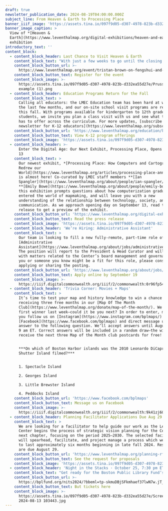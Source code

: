 ```yaml
---
draft: true
newsletter_publication_date: 2024-08-19T04:00:00.000Z
subject_line: From Heaven & Earth to Processing Place
banner_iiif_image: 'https://assets.tina.io/097f9d05-d307-4978-823b-d332ea55d27e/Media (9).jpg'
banner_image_caption: >
  View of *[Heaven &
  Earth](https://www.leventhalmap.org/digital-exhibitions/heaven-and-earth/)*
  exhibition
introductory_text: ''
content_block:
  - content_block_header: Last Chance to Visit Heaven & Earth
    content_block_text: "With just a few weeks to go until the closing date of *[Heaven & Earth](https://www.leventhalmap.org/digital-exhibitions/heaven-and-earth/)* on August 31, [we invite you to visit](https://www.leventhalmap.org/about/hours-directions/) one more time to see the breathtaking Prussian blue maps from eighteenth-century Qing dynasty China. We’ll also host one final virtual program connected to the exhibition, with\_**Tristan Brown**, S.C. Fang Chinese Language and Culture Career Development Professor at MIT, remotely on **Thursday, September 5 at 1 pm**. Brown will discuss his work on\_fengshui\_in Chinese politics and culture.\n"
    content_block_button_url: >-
      https://www.leventhalmap.org/event/tristan-brown-on-fengshui-and-the-state-in-qing-dynasty-china/
    content_block_button_text: Register for the event
    content_block_image: >-
      https://assets.tina.io/097f9d05-d307-4978-823b-d332ea55d27e/Prussian Blue
      example (1).png
  - content_block_header: Education Programs Return for the Fall
    content_block_text: >
      Calling all educators: the LMEC Education team has been hard at work over
      the last few months, and our on-site school visit programs are returning
      this fall. With programs available for kindergarten to 12th grade
      students, we invite you plan a class visit with us and see what the LMEC
      has to offer across the curriculum. For more updates, [subscribe to our
      newsletter for K-12 educators](https://www.leventhalmap.org/subscribe/).
    content_block_button_url: 'https://www.leventhalmap.org/education/k12/school-visits/'
    content_block_button_text: View K-12 program offerings
    content_block_image: 'https://assets.tina.io/097f9d05-d307-4978-823b-d332ea55d27e/NEH 6.jpeg'
  - content_block_header: >-
      Enter the Digital Age: Our Next Exhibit, Processing Place, Opens September
      13
    content_block_text: >
      Our newest exhibit, *[Processing Place: How Computers and Cartographers
      Redrew our
      World](https://www.leventhalmap.org/articles/processing-place-announcement/)*,
      is almost here! Co-curated by LMEC staff members **[Ian
      Spangler](https://www.leventhalmap.org/about/people/ian-spangler/)** and
      **[Emily Bowe](https://www.leventhalmap.org/about/people/emily-bowe/)**,
      this exhibition prompts questions about how computerization gradually
      entered the world of mapmaking, and will leave you with a new
      understanding of the relationship between technology, society, and
      communication. As we approach opening day on September 13, read the press
      release to get a preview of the exhibit.
    content_block_button_url: 'https://www.leventhalmap.org/digital-exhibitions/processing-place/'
    content_block_button_text: Read the press release
    content_block_image: 'https://assets.tina.io/097f9d05-d307-4978-823b-d332ea55d27e/image.png'
  - content_block_header: 'We’re Hiring: Administrative Assistant'
    content_block_text: >
      Our team is looking to fill a new fully-remote, part-time role of
      [Administrative
      Assistant](https://www.leventhalmap.org/about/jobs/administrative-assistant/).
      The position will report to the President & Head Curator and will assist
      with matters related to the Center’s board management and governance. If
      you or someone you know might be a fit for this role, please consider
      applying or sharing the posting.
    content_block_button_url: 'https://www.leventhalmap.org/about/jobs/administrative-assistant/'
    content_block_button_text: Apply online by September 19
    content_block_image: >-
      https://iiif.digitalcommonwealth.org/iiif/2/commonwealth:0r96fp54z/2154,1509,1185,1071/pct:50/0/default.jpg
  - content_block_header: 'Trivia Corner: Movies + Maps'
    content_block_text: >
      It’s time to test your map and history knowledge to win a chance of
      receiving three free months in our [Map Of The Month
      Club](https://www.leventhalmap.org/donate/map-of-the-month/). We had our
      first winner last week—could it be you next? In order to enter, make sure
      you follow us on [Instagram](https://www.instagram.com/bplmaps/) or
      [Facebook](https://www.facebook.com/bplmaps) and direct message us the
      answer to the following question. We’ll accept answers until August 26 at
      9 am ET. Correct answers will be included in a random draw—the winner will
      receive the next three Map of the Month club postcards for free!


      ***On which of Boston Harbor islands was the 2010 Leonardo DiCaprio movie
      Shutter Island filmed?***


      1. Spectacle Island

      2. Georges Island

      3. Little Brewster Island

      4. Peddocks Island
    content_block_button_url: 'https://www.facebook.com/bplmaps'
    content_block_button_text: Message us on Facebook
    content_block_image: >-
      https://iiif.digitalcommonwealth.org/iiif/2/commonwealth:9k41zj60m/3155,60,2974,4412/,1200/0/default.jpg
  - content_block_header: Planning Facilitator Applications Due Aug 29
    content_block_text: >
      We are looking for a facilitator to help guide our work as the Leventhal
      Center begins the process of strategic vision planning for the Center's
      next chapter, focusing on the period 2025–2030. The selected facilitator
      will spearhead, facilitate, and project manage a process which we expect
      to last approximately six months beginning in late fall 2024. Responses
      are due August 29.
    content_block_button_url: 'https://www.leventhalmap.org/planning-rfp/'
    content_block_button_text: See the request for proposals
    content_block_image: 'https://assets.tina.io/097f9d05-d307-4978-823b-d332ea55d27e/NEH 4.jpeg'
  - content_block_header: 'Night in the Stacks · October 25, 7:30 pm ET'
    content_block_text: "Get ready for the Boston Public Library Fund’s annual Night\_in\_the\_Stacks! On Friday, October 25, join the Fund for an after-hours evening of food, drinks, and live music\_in\_the\_Library’s iconic McKim Building.\_This year’s theme is “Forbidden Fictions”— a celebration of\_the\_freedom to read, harkening back to BPL’s motto, “Free to All.” Each ticket\_includes an open bar, food, a raffle, live music and dancing, and a donation to\_the\_Boston Public Library Fund. Early bird ticket pricing runs through August 31.\n"
    content_block_button_url: >-
      https://bplfund.org/nits2024/?bbeml=tp-skmuDBjSFkmhaef37lwN7w.jT_MduPWL0kGH8gwTlf5Fog.rheCd9ivXfUyjG97HXE7RRQ.lHUfyCj_zTEOsNpK3GsKG6A
    content_block_button_text: But tickets here
    content_block_image: >-
      https://assets.tina.io/097f9d05-d307-4978-823b-d332ea55d27e/Screenshot
      2024-08-13 103443.jpg
---
```


